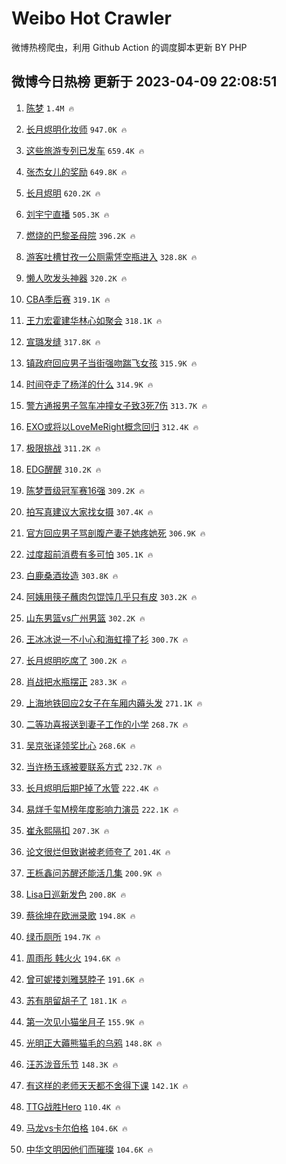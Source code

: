 # Weibo Hot Crawler 



微博热榜爬虫，利用 Github Action 的调度脚本更新 BY PHP 


## 微博今日热榜 更新于 2023-04-09 22:08:51 
1. [陈梦](https://s.weibo.com/weibo?q=%E9%99%88%E6%A2%A6&t=31&band_rank=1&Refer=top) `1.4M 🔥` 

1. [长月烬明化妆师](https://s.weibo.com/weibo?q=%E9%95%BF%E6%9C%88%E7%83%AC%E6%98%8E%E5%8C%96%E5%A6%86%E5%B8%88&t=31&band_rank=2&Refer=top) `947.0K 🔥` 

1. [这些旅游专列已发车](https://s.weibo.com/weibo?q=%23%E8%BF%99%E4%BA%9B%E6%97%85%E6%B8%B8%E4%B8%93%E5%88%97%E5%B7%B2%E5%8F%91%E8%BD%A6%23&t=31&band_rank=3&Refer=top) `659.4K 🔥` 

1. [张杰女儿的奖励](https://s.weibo.com/weibo?q=%23%E5%BC%A0%E6%9D%B0%E5%A5%B3%E5%84%BF%E7%9A%84%E5%A5%96%E5%8A%B1%23&t=31&band_rank=4&Refer=top) `649.8K 🔥` 

1. [长月烬明](https://s.weibo.com/weibo?q=%E9%95%BF%E6%9C%88%E7%83%AC%E6%98%8E&t=31&band_rank=5&Refer=top) `620.2K 🔥` 

1. [刘宇宁直播](https://s.weibo.com/weibo?q=%23%E5%88%98%E5%AE%87%E5%AE%81%E7%9B%B4%E6%92%AD%23&t=31&band_rank=6&Refer=top) `505.3K 🔥` 

1. [燃烧的巴黎圣母院](https://s.weibo.com/weibo?q=%E7%87%83%E7%83%A7%E7%9A%84%E5%B7%B4%E9%BB%8E%E5%9C%A3%E6%AF%8D%E9%99%A2&t=31&band_rank=7&Refer=top) `396.2K 🔥` 

1. [游客吐槽甘孜一公厕需凭空瓶进入](https://s.weibo.com/weibo?q=%23%E6%B8%B8%E5%AE%A2%E5%90%90%E6%A7%BD%E7%94%98%E5%AD%9C%E4%B8%80%E5%85%AC%E5%8E%95%E9%9C%80%E5%87%AD%E7%A9%BA%E7%93%B6%E8%BF%9B%E5%85%A5%23&t=31&band_rank=8&Refer=top) `328.8K 🔥` 

1. [懒人吹发头神器](https://s.weibo.com/weibo?q=%23%E6%87%92%E4%BA%BA%E5%90%B9%E5%8F%91%E5%A4%B4%E7%A5%9E%E5%99%A8%23&t=31&band_rank=9&Refer=top) `320.2K 🔥` 

1. [CBA季后赛](https://s.weibo.com/weibo?q=%23CBA%E5%AD%A3%E5%90%8E%E8%B5%9B%23&t=31&band_rank=10&Refer=top) `319.1K 🔥` 

1. [王力宏霍建华林心如聚会](https://s.weibo.com/weibo?q=%23%E7%8E%8B%E5%8A%9B%E5%AE%8F%E9%9C%8D%E5%BB%BA%E5%8D%8E%E6%9E%97%E5%BF%83%E5%A6%82%E8%81%9A%E4%BC%9A%23&t=31&band_rank=11&Refer=top) `318.1K 🔥` 

1. [宣璐发缝](https://s.weibo.com/weibo?q=%23%E5%AE%A3%E7%92%90%E5%8F%91%E7%BC%9D%23&t=31&band_rank=12&Refer=top) `317.8K 🔥` 

1. [镇政府回应男子当街强吻踹飞女孩](https://s.weibo.com/weibo?q=%23%E9%95%87%E6%94%BF%E5%BA%9C%E5%9B%9E%E5%BA%94%E7%94%B7%E5%AD%90%E5%BD%93%E8%A1%97%E5%BC%BA%E5%90%BB%E8%B8%B9%E9%A3%9E%E5%A5%B3%E5%AD%A9%23&t=31&band_rank=13&Refer=top) `315.9K 🔥` 

1. [时间夺走了杨洋的什么](https://s.weibo.com/weibo?q=%23%E6%97%B6%E9%97%B4%E5%A4%BA%E8%B5%B0%E4%BA%86%E6%9D%A8%E6%B4%8B%E7%9A%84%E4%BB%80%E4%B9%88%23&t=31&band_rank=14&Refer=top) `314.9K 🔥` 

1. [警方通报男子驾车冲撞女子致3死7伤](https://s.weibo.com/weibo?q=%23%E8%AD%A6%E6%96%B9%E9%80%9A%E6%8A%A5%E7%94%B7%E5%AD%90%E9%A9%BE%E8%BD%A6%E5%86%B2%E6%92%9E%E5%A5%B3%E5%AD%90%E8%87%B43%E6%AD%BB7%E4%BC%A4%23&t=31&band_rank=15&Refer=top) `313.7K 🔥` 

1. [EXO或将以LoveMeRight概念回归](https://s.weibo.com/weibo?q=%23EXO%E6%88%96%E5%B0%86%E4%BB%A5LoveMeRight%E6%A6%82%E5%BF%B5%E5%9B%9E%E5%BD%92%23&t=31&band_rank=16&Refer=top) `312.4K 🔥` 

1. [极限挑战](https://s.weibo.com/weibo?q=%E6%9E%81%E9%99%90%E6%8C%91%E6%88%98&t=31&band_rank=17&Refer=top) `311.2K 🔥` 

1. [EDG醒醒](https://s.weibo.com/weibo?q=EDG%E9%86%92%E9%86%92&t=31&band_rank=18&Refer=top) `310.2K 🔥` 

1. [陈梦晋级冠军赛16强](https://s.weibo.com/weibo?q=%23%E9%99%88%E6%A2%A6%E6%99%8B%E7%BA%A7%E5%86%A0%E5%86%9B%E8%B5%9B16%E5%BC%BA%23&t=31&band_rank=19&Refer=top) `309.2K 🔥` 

1. [拍写真建议大家找女摄](https://s.weibo.com/weibo?q=%E6%8B%8D%E5%86%99%E7%9C%9F%E5%BB%BA%E8%AE%AE%E5%A4%A7%E5%AE%B6%E6%89%BE%E5%A5%B3%E6%91%84&t=31&band_rank=20&Refer=top) `307.4K 🔥` 

1. [官方回应男子骂剖腹产妻子她疼她死](https://s.weibo.com/weibo?q=%23%E5%AE%98%E6%96%B9%E5%9B%9E%E5%BA%94%E7%94%B7%E5%AD%90%E9%AA%82%E5%89%96%E8%85%B9%E4%BA%A7%E5%A6%BB%E5%AD%90%E5%A5%B9%E7%96%BC%E5%A5%B9%E6%AD%BB%23&t=31&band_rank=21&Refer=top) `306.9K 🔥` 

1. [过度超前消费有多可怕](https://s.weibo.com/weibo?q=%23%E8%BF%87%E5%BA%A6%E8%B6%85%E5%89%8D%E6%B6%88%E8%B4%B9%E6%9C%89%E5%A4%9A%E5%8F%AF%E6%80%95%23&t=31&band_rank=22&Refer=top) `305.1K 🔥` 

1. [白鹿桑酒妆造](https://s.weibo.com/weibo?q=%23%E7%99%BD%E9%B9%BF%E6%A1%91%E9%85%92%E5%A6%86%E9%80%A0%23&t=31&band_rank=23&Refer=top) `303.8K 🔥` 

1. [阿姨用筷子蘸肉包馄饨几乎只有皮](https://s.weibo.com/weibo?q=%23%E9%98%BF%E5%A7%A8%E7%94%A8%E7%AD%B7%E5%AD%90%E8%98%B8%E8%82%89%E5%8C%85%E9%A6%84%E9%A5%A8%E5%87%A0%E4%B9%8E%E5%8F%AA%E6%9C%89%E7%9A%AE%23&t=31&band_rank=24&Refer=top) `303.2K 🔥` 

1. [山东男篮vs广州男篮](https://s.weibo.com/weibo?q=%23%E5%B1%B1%E4%B8%9C%E7%94%B7%E7%AF%AEvs%E5%B9%BF%E5%B7%9E%E7%94%B7%E7%AF%AE%23&t=31&band_rank=25&Refer=top) `302.2K 🔥` 

1. [王冰冰说一不小心和海虹撞了衫](https://s.weibo.com/weibo?q=%23%E7%8E%8B%E5%86%B0%E5%86%B0%E8%AF%B4%E4%B8%80%E4%B8%8D%E5%B0%8F%E5%BF%83%E5%92%8C%E6%B5%B7%E8%99%B9%E6%92%9E%E4%BA%86%E8%A1%AB%23&t=31&band_rank=26&Refer=top) `300.7K 🔥` 

1. [长月烬明吃席了](https://s.weibo.com/weibo?q=%23%E9%95%BF%E6%9C%88%E7%83%AC%E6%98%8E%E5%90%83%E5%B8%AD%E4%BA%86%23&t=31&band_rank=27&Refer=top) `300.2K 🔥` 

1. [肖战把水瓶摆正](https://s.weibo.com/weibo?q=%23%E8%82%96%E6%88%98%E6%8A%8A%E6%B0%B4%E7%93%B6%E6%91%86%E6%AD%A3%23&t=31&band_rank=28&Refer=top) `283.3K 🔥` 

1. [上海地铁回应2女子在车厢内薅头发](https://s.weibo.com/weibo?q=%23%E4%B8%8A%E6%B5%B7%E5%9C%B0%E9%93%81%E5%9B%9E%E5%BA%942%E5%A5%B3%E5%AD%90%E5%9C%A8%E8%BD%A6%E5%8E%A2%E5%86%85%E8%96%85%E5%A4%B4%E5%8F%91%23&t=31&band_rank=29&Refer=top) `271.1K 🔥` 

1. [二等功喜报送到妻子工作的小学](https://s.weibo.com/weibo?q=%23%E4%BA%8C%E7%AD%89%E5%8A%9F%E5%96%9C%E6%8A%A5%E9%80%81%E5%88%B0%E5%A6%BB%E5%AD%90%E5%B7%A5%E4%BD%9C%E7%9A%84%E5%B0%8F%E5%AD%A6%23&t=31&band_rank=30&Refer=top) `268.7K 🔥` 

1. [吴京张译领奖比心](https://s.weibo.com/weibo?q=%23%E5%90%B4%E4%BA%AC%E5%BC%A0%E8%AF%91%E9%A2%86%E5%A5%96%E6%AF%94%E5%BF%83%23&t=31&band_rank=31&Refer=top) `268.6K 🔥` 

1. [当许杨玉琢被要联系方式](https://s.weibo.com/weibo?q=%23%E5%BD%93%E8%AE%B8%E6%9D%A8%E7%8E%89%E7%90%A2%E8%A2%AB%E8%A6%81%E8%81%94%E7%B3%BB%E6%96%B9%E5%BC%8F%23&t=31&band_rank=32&Refer=top) `232.7K 🔥` 

1. [长月烬明后期P掉了水管](https://s.weibo.com/weibo?q=%23%E9%95%BF%E6%9C%88%E7%83%AC%E6%98%8E%E5%90%8E%E6%9C%9FP%E6%8E%89%E4%BA%86%E6%B0%B4%E7%AE%A1%23&t=31&band_rank=33&Refer=top) `222.4K 🔥` 

1. [易烊千玺M榜年度影响力演员](https://s.weibo.com/weibo?q=%23%E6%98%93%E7%83%8A%E5%8D%83%E7%8E%BAM%E6%A6%9C%E5%B9%B4%E5%BA%A6%E5%BD%B1%E5%93%8D%E5%8A%9B%E6%BC%94%E5%91%98%23&t=31&band_rank=34&Refer=top) `222.1K 🔥` 

1. [崔永熙隔扣](https://s.weibo.com/weibo?q=%23%E5%B4%94%E6%B0%B8%E7%86%99%E9%9A%94%E6%89%A3%23&t=31&band_rank=35&Refer=top) `207.3K 🔥` 

1. [论文很烂但致谢被老师夸了](https://s.weibo.com/weibo?q=%23%E8%AE%BA%E6%96%87%E5%BE%88%E7%83%82%E4%BD%86%E8%87%B4%E8%B0%A2%E8%A2%AB%E8%80%81%E5%B8%88%E5%A4%B8%E4%BA%86%23&t=31&band_rank=36&Refer=top) `201.4K 🔥` 

1. [王栎鑫问苏醒还能活几集](https://s.weibo.com/weibo?q=%23%E7%8E%8B%E6%A0%8E%E9%91%AB%E9%97%AE%E8%8B%8F%E9%86%92%E8%BF%98%E8%83%BD%E6%B4%BB%E5%87%A0%E9%9B%86%23&t=31&band_rank=37&Refer=top) `200.9K 🔥` 

1. [Lisa日巡新发色](https://s.weibo.com/weibo?q=%23Lisa%E6%97%A5%E5%B7%A1%E6%96%B0%E5%8F%91%E8%89%B2%23&t=31&band_rank=38&Refer=top) `200.8K 🔥` 

1. [蔡徐坤在欧洲录歌](https://s.weibo.com/weibo?q=%23%E8%94%A1%E5%BE%90%E5%9D%A4%E5%9C%A8%E6%AC%A7%E6%B4%B2%E5%BD%95%E6%AD%8C%23&t=31&band_rank=39&Refer=top) `194.8K 🔥` 

1. [绿币厕所](https://s.weibo.com/weibo?q=%E7%BB%BF%E5%B8%81%E5%8E%95%E6%89%80&t=31&band_rank=40&Refer=top) `194.7K 🔥` 

1. [周雨彤 韩火火](https://s.weibo.com/weibo?q=%E5%91%A8%E9%9B%A8%E5%BD%A4%20%E9%9F%A9%E7%81%AB%E7%81%AB&t=31&band_rank=41&Refer=top) `194.6K 🔥` 

1. [曾可妮搂刘雅瑟脖子](https://s.weibo.com/weibo?q=%23%E6%9B%BE%E5%8F%AF%E5%A6%AE%E6%90%82%E5%88%98%E9%9B%85%E7%91%9F%E8%84%96%E5%AD%90%23&t=31&band_rank=42&Refer=top) `191.6K 🔥` 

1. [苏有朋留胡子了](https://s.weibo.com/weibo?q=%23%E8%8B%8F%E6%9C%89%E6%9C%8B%E7%95%99%E8%83%A1%E5%AD%90%E4%BA%86%23&t=31&band_rank=43&Refer=top) `181.1K 🔥` 

1. [第一次见小猫坐月子](https://s.weibo.com/weibo?q=%23%E7%AC%AC%E4%B8%80%E6%AC%A1%E8%A7%81%E5%B0%8F%E7%8C%AB%E5%9D%90%E6%9C%88%E5%AD%90%23&t=31&band_rank=44&Refer=top) `155.9K 🔥` 

1. [光明正大薅熊猫毛的乌鸦](https://s.weibo.com/weibo?q=%23%E5%85%89%E6%98%8E%E6%AD%A3%E5%A4%A7%E8%96%85%E7%86%8A%E7%8C%AB%E6%AF%9B%E7%9A%84%E4%B9%8C%E9%B8%A6%23&t=31&band_rank=45&Refer=top) `148.8K 🔥` 

1. [汪苏泷音乐节](https://s.weibo.com/weibo?q=%E6%B1%AA%E8%8B%8F%E6%B3%B7%E9%9F%B3%E4%B9%90%E8%8A%82&t=31&band_rank=46&Refer=top) `148.3K 🔥` 

1. [有这样的老师天天都不舍得下课](https://s.weibo.com/weibo?q=%23%E6%9C%89%E8%BF%99%E6%A0%B7%E7%9A%84%E8%80%81%E5%B8%88%E5%A4%A9%E5%A4%A9%E9%83%BD%E4%B8%8D%E8%88%8D%E5%BE%97%E4%B8%8B%E8%AF%BE%23&t=31&band_rank=47&Refer=top) `142.1K 🔥` 

1. [TTG战胜Hero](https://s.weibo.com/weibo?q=%23TTG%E6%88%98%E8%83%9CHero%23&t=31&band_rank=48&Refer=top) `110.4K 🔥` 

1. [马龙vs卡尔伯格](https://s.weibo.com/weibo?q=%23%E9%A9%AC%E9%BE%99vs%E5%8D%A1%E5%B0%94%E4%BC%AF%E6%A0%BC%23&t=31&band_rank=49&Refer=top) `104.6K 🔥` 

1. [中华文明因他们而璀璨](https://s.weibo.com/weibo?q=%23%E4%B8%AD%E5%8D%8E%E6%96%87%E6%98%8E%E5%9B%A0%E4%BB%96%E4%BB%AC%E8%80%8C%E7%92%80%E7%92%A8%23&t=31&band_rank=50&Refer=top) `104.6K 🔥` 

